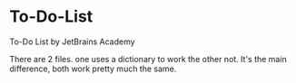 # To-Do-List
To-Do List by JetBrains Academy

There are 2 files.
one uses a dictionary to work the other not. It's the main difference, both work pretty much the same.
